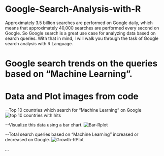# Google-Search-Analysis-with-R

Approximately 3.5 billion searches are performed on Google daily, which means that approximately 40,000 searches are performed every second on Google. So Google search is a great use case for analyzing data based on search queries. With that in mind, I will walk you through the task of Google search analysis with R Language.
# Google search trends on the queries based on “Machine Learning”.
# Data and Plot images from code
--Top 10 countries which search for “Machine Learning” on Google
![top 10 countries with hits](https://user-images.githubusercontent.com/61291771/145649001-572ca7b9-6c9e-4e0f-9d92-30d96036a30a.png)

--Visualize this data using a bar chart.
![Bar-Rplot](https://user-images.githubusercontent.com/61291771/145649276-e8cec71c-9e64-46a9-8732-643064e4c610.png)

--Total search queries based on “Machine Learning” increased or decreased on Google.
![Growth-RPlot](https://user-images.githubusercontent.com/61291771/145649347-5810da8c-9cd3-4dde-bc0b-acdba0972364.png)

...
